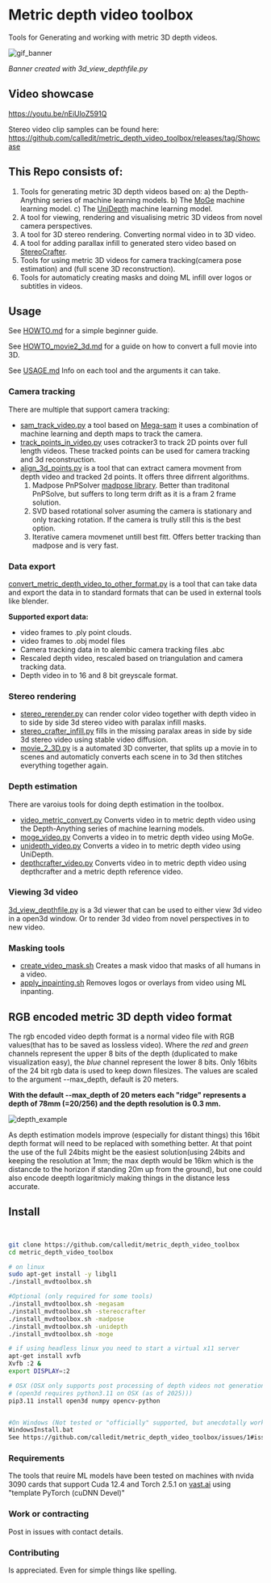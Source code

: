 # Metric depth video toolbox

Tools for Generating and working with metric 3D depth videos.

![gif_banner](https://github.com/user-attachments/assets/4d737bb3-6fb6-4135-b01e-b35528371d22)

_Banner created with 3d_view_depthfile.py_


## Video showcase
https://youtu.be/nEiUloZ591Q

Stereo video clip samples can be found here:
https://github.com/calledit/metric_depth_video_toolbox/releases/tag/Showcase

## This Repo consists of:
1. Tools for generating metric 3D depth videos based on:
   a) the Depth-Anything series of machine learning models.
   b) The [MoGe](https://github.com/microsoft/MoGe) machine learning model.
   c) The [UniDepth](https://github.com/lpiccinelli-eth/UniDepth)  machine learning model.
2. A tool for viewing, rendering and visualising metric 3D videos from novel camera perspectives.
3. A tool for 3D stereo rendering. Converting normal video in to 3D video.
4. A tool for adding parallax infill to generated stero video based on [StereoCrafter](https://github.com/TencentARC/StereoCrafter).
5. Tools for using metric 3D videos for camera tracking(camera pose estimation) and (full scene 3D reconstruction).
6. Tools for automaticly creating masks and doing ML infill over logos or subtitles in videos.


## Usage 

See [HOWTO.md](https://github.com/calledit/metric_depth_video_toolbox/blob/main/HOWTO.md) for a simple beginner guide.

See [HOWTO_movie2_3d.md](https://github.com/calledit/metric_depth_video_toolbox/blob/main/HOWTO_movie2_3d.md) for a guide on how to convert a full movie into 3D.

See [USAGE.md](https://github.com/calledit/metric_depth_video_toolbox/blob/main/USAGE.md) Info on each tool and the arguments it can take.

### Camera tracking
There are multiple that support camera tracking:

- [sam_track_video.py](sam_track_video.py) a tool based on [Mega-sam](https://github.com/mega-sam/mega-sam) it uses a combination of machine learning and depth maps to track the camera.
- [track_points_in_video.py](track_points_in_video.py) uses cotracker3 to track 2D points over full length videos. These tracked points can be used for camera tracking and 3d reconstruction.
- [align_3d_points.py](align_3d_points.py) is a tool that can extract camera movment from depth video and tracked 2d points. It offers three difrrent algorithms. 
    1. Madpose PnPSolver [madpose library](https://github.com/MarkYu98/madpose). Better than traditonal PnPSolve, but suffers to long term drift as it is a fram 2 frame solution.
    2. SVD based rotational solver asuming the camera is stationary and only tracking rotation. If the camera is trully still this is the best option.
    3. Iterative camera movmenet untill best fitt. Offers better tracking than madpose and is very fast.


### Data export
[convert_metric_depth_video_to_other_format.py](convert_metric_depth_video_to_other_format.py) is a tool that can take data and export the data in to standard formats that can be used in external tools like blender.

**Supported export data:**
- video frames to .ply point clouds.
- video frames to .obj model files
- Camera tracking data in to alembic camera tracking files .abc
- Rescaled depth video, rescaled based on triangulation and camera tracking data.
- Depth video in to 16 and 8 bit greyscale format.

### Stereo rendering
- [stereo_rerender.py](stereo_rerender.py) can render color video together with depth video in to side by side 3d stereo video with paralax infill masks.
- [stereo_crafter_infill.py](stereo_crafter_infill.py) fills in the missing paralax areas in side by side 3d stereo video using stable video diffusion.
- [movie_2_3D.py](movie_2_3D.py) is a automated 3D converter, that splits up a movie in to scenes and automaticly converts each scene in to 3d then stitches everything together again.

### Depth estimation
There are varoius tools for doing depth estimation in the toolbox.
- [video_metric_convert.py](video_metric_convert.py) Converts video in to metric depth video using the Depth-Anything series of machine learning models.
- [moge_video.py](moge_video.py) Converts a video in to metric depth video using MoGe.
- [unidepth_video.py](unidepth_video.py) Converts a video in to metric depth video using UniDepth.
- [depthcrafter_video.py](depthcrafter_video.py) Converts video in to metric depth video using depthcrafter and a metric depth reference video.

### Viewing 3d video
[3d_view_depthfile.py](3d_view_depthfile.py) is a 3d viewer that can be used to either view 3d video in a open3d window. Or to render 3d video from novel perspectives in to new video.


### Masking tools
- [create_video_mask.sh](create_video_mask.sh) Creates a mask vidoo that masks of all humans in a video.
- [apply_inpainting.sh](apply_inpainting.sh) Removes logos or overlays from video using ML inpanting.

## RGB encoded metric 3D depth video format
The rgb encoded video depth format is a normal video file with RGB values(that has to be saved as lossless video). Where the _red_ and _green_ channels represent the upper 8 bits of the depth (duplicated to make visualization easy), the _blue_ channel represent
the lower 8 bits. Only 16bits of the 24 bit rgb data is used to keep down filesizes. The values are scaled to the argument --max_depth, default is 20 meters.

**With the default --max_depth of 20 meters each "ridge" represents a depth of 78mm (=20/256) and the depth resolution is 0.3 mm.**

![depth_example](https://github.com/user-attachments/assets/c77ae630-7ccd-4b82-9220-07d6c855d514)

As depth estimation models improve (especially for distant things) this 16bit depth format will need to be replaced with something better. At that point the use of the full 24bits might be the easiest solution(using 24bits and keeping the resolution at 1mm; the max depth would be 16km which is the distancde to the horizon if standing 20m up from the ground), but one could also encode deepth logaritmicly making things in the distance less accurate.


## Install
```bash


git clone https://github.com/calledit/metric_depth_video_toolbox
cd metric_depth_video_toolbox

# on linux
sudo apt-get install -y libgl1
./install_mvdtoolbox.sh

#Optional (only required for some tools)
./install_mvdtoolbox.sh -megasam
./install_mvdtoolbox.sh -stereocrafter
./install_mvdtoolbox.sh -madpose
./install_mvdtoolbox.sh -unidepth
./install_mvdtoolbox.sh -moge

# if using headless linux you need to start a virtual x11 server
apt-get install xvfb
Xvfb :2 &
export DISPLAY=:2

# OSX (OSX only supports post processing of depth videos not generation of them. As the ML models need CUDA)
# (open3d requires python3.11 on OSX (as of 2025)))
pip3.11 install open3d numpy opencv-python


#On Windows (Not tested or "officially" supported, but anecdotally working).
WindowsInstall.bat
See https://github.com/calledit/metric_depth_video_toolbox/issues/1#issuecomment-2632040738


```

### Requirements
The tools that reuire ML models have been tested on machines with nvida 3090 cards that support Cuda 12.4 and Torch 2.5.1 on [vast.ai](https://cloud.vast.ai/?ref_id=148636) using "template PyTorch (cuDNN Devel)"

### Work or contracting
Post in issues with contact details.

### Contributing
Is appreciated. Even for simple things like spelling.
